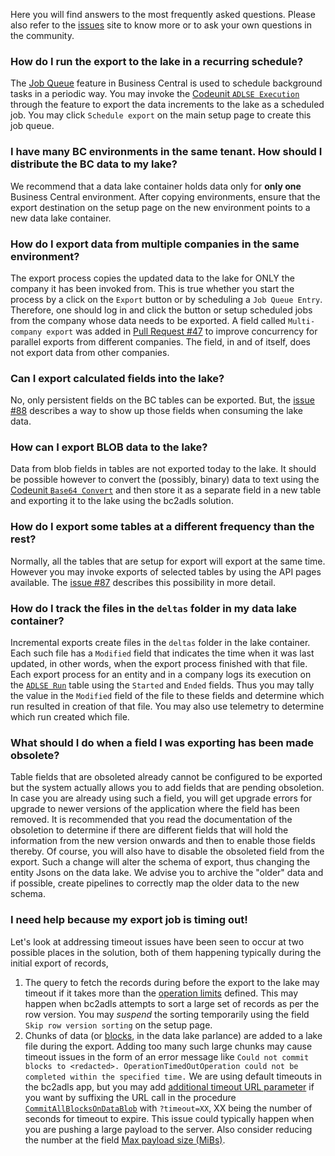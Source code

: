 Here you will find answers to the most frequently asked questions. Please also refer to the [issues](/issues) site to know more or to ask your own questions in the community. 

### How do I run the export to the lake in a recurring schedule?
The [Job Queue](https://learn.microsoft.com/en-us/dynamics365/business-central/admin-job-queues-schedule-tasks) feature in Business Central is used to schedule background tasks in a periodic way. You may invoke the [Codeunit `ADLSE Execution`](https://github.com/microsoft/bc2adls/blob/main/businessCentral/src/ADLSEExecution.Codeunit.al) through the feature to export the data increments to the lake as a scheduled job. You may click `Schedule export` on the main setup page to create this job queue.

### I have many BC environments in the same tenant. How should I distribute the BC data to my lake?
We recommend that a data lake container holds data only for **only one** Business Central environment. After copying environments, ensure that the export destination on the setup page on the new environment points to a new data lake container.

### How do I export data from multiple companies in the same environment?
The export process copies the updated data to the lake for ONLY the company it has been invoked from. This is true whether you start the process by a click on the `Export` button or by scheduling a `Job Queue Entry`. Therefore, one should log in and click the button or setup scheduled jobs from the company whose data needs to be exported. A field called `Multi- company export` was added in [Pull Request #47](https://github.com/microsoft/bc2adls/pull/47) to improve concurrency for parallel exports from different companies. The field, in and of itself, does not export data from  other companies.

### Can I export calculated fields into the lake?
No, only persistent fields on the BC tables can be exported. But, the [issue #88](/../../issues/88) describes a way to show up those fields when consuming the lake data.

### How can I export BLOB data to the lake?
Data from blob fields in tables are not exported today to the lake. It should be possible however to convert the (possibly, binary) data to text using the [Codeunit `Base64 Convert`](https://learn.microsoft.com/en-us/dynamics365/business-central/application/reference/system%20application/codeunit/system_application_codeunit_base64_convert) and then store it as a separate field in a new table and exporting it to the lake using the bc2adls solution.

### How do I export some tables at a different frequency than the rest?
Normally, all the tables that are setup for export will export at the same time. However you may invoke exports of selected tables by using the API pages available. The [issue #87](/../../issues/87)  describes this possibility in more detail.

### How do I track the files in the `deltas` folder in my data lake container?
Incremental exports create files in the `deltas` folder in the lake container. Each such file has a `Modified` field that indicates the time when it was last updated, in other words, when the export process finished with that file. Each export process for an entity and in a company logs its execution on the  [`ADLSE Run`](https://github.com/microsoft/bc2adls/blob/main/businessCentral/src/ADLSERun.Table.al) table using the `Started` and `Ended` fields. Thus you may tally the value in the `Modified` field of the file to these fields and determine which run resulted in creation of that file. You may also use telemetry to determine which run created which file.

### What should I do when a field I was exporting has been made obsolete?
Table fields that are obsoleted already cannot be configured to be exported but the system actually allows you to add fields that are pending obsoletion. In case you are already using such a field, you will get upgrade errors for upgrade to newer versions of the application where the field has been removed. It is recommended that you read the documentation of the obsoletion to determine if there are different fields that will hold the information from the new version onwards and then to enable those fields thereby. Of course, you will also have to disable the obsoleted field from the export. Such a change will alter the schema of export, thus changing the entity Jsons on the data lake. We advise you to archive the "older" data and if possible, create pipelines to correctly map the older data to the new schema.

### I need help because my export job is timing out!
Let's look at addressing timeout issues have been seen to occur at two possible places in the solution, both of them happening typically during the initial export of records,  
1. The query to fetch the records during before the export to the lake may timeout if it takes more than the [operation limits](/business-central/dev-itpro/administration/operational-limits-online) defined. This may happen when bc2adls attempts to sort a large set of records as per the row version. You may _suspend_ the sorting temporarily using the field `Skip row version sorting` on the setup page. 
1. Chunks of data (or [blocks](https://learn.microsoft.com/en-us/azure/storage/blobs/storage-blobs-introduction#:~:text=Block%20blobs), in the data lake parlance) are added to a lake file during the export. Adding too many such large chunks may cause timeout issues in the form of an error message like `Could not commit blocks to <redacted>. OperationTimedOutOperation could not be completed within the specified time.` We are using default timeouts in the bc2adls app, but you may add [additional timeout URL parameter](https://learn.microsoft.com/en-us/rest/api/storageservices/put-block-list?tabs=azure-ad#:~:text=timeout) if you want by suffixing the URL call in the procedure [`CommitAllBlocksOnDataBlob`](https://github.com/microsoft/bc2adls/blob/main/businessCentral/src/ADLSEGen2Util.Codeunit.al#:~:text=CommitAllBlocksOnDataBlob) with `?timeout=XX`, XX being the number of seconds for timeout to expire. This issue could typically happen when you are pushing a large payload to the server. Also consider reducing the number at the field [Max payload size (MiBs)](https://github.com/microsoft/bc2adls/blob/main/.assets/Setup.md#:~:text=Max%20payload%20size%20(MiBs)).
